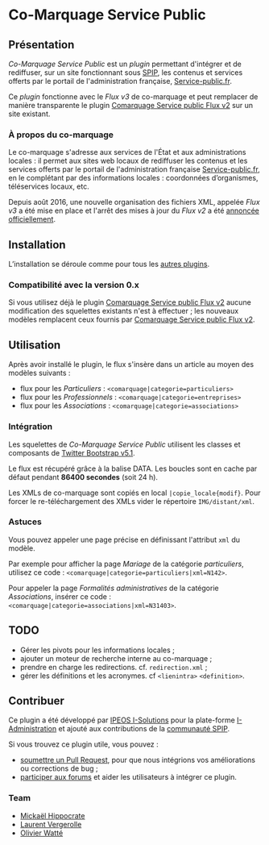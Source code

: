 # Co-Marquage Service Public

## Présentation

_Co-Marquage Service Public_ est un _plugin_ permettant d'intégrer et
de rediffuser, sur un site fonctionnant sous [SPIP](http://www.spip.net/>),
les contenus et services offerts par le portail de l'administration française,
[Service-public.fr](https://www.service-public.fr/).

Ce _plugin_ fonctionne avec le _Flux v3_ de co-marquage et peut remplacer de
manière transparente le plugin
[Comarquage Service public Flux v2](https://contrib.spip.net/Comarquage-Service-public-Flux-v2)
sur un site existant.

### À propos du co-marquage

Le co-marquage s'adresse aux services de l'État et aux administrations locales :
il permet aux sites web locaux de rediffuser les contenus et les services
offerts par le portail de l'administration française
[Service-public.fr](https://www.service-public.fr/), en le complétant par des
informations locales : coordonnées d’organismes, téléservices locaux, etc.

Depuis août 2016, une nouvelle organisation des fichiers XML, appelée
_Flux v3_ a été mise en place et l'arrêt des mises à jour du _Flux v2_ a été
[annoncée officiellement](https://www.service-public.fr/partenaires/comarquage/actualites/15-06-2016-evolution-flux-en-2016).

## Installation

L’installation se déroule comme pour tous les
[autres plugins](http://www.spip.net/fr_article3396.html).

### Compatibilité avec la version 0.x

Si vous utilisez déjà le plugin
[Comarquage Service public Flux v2](https://contrib.spip.net/Comarquage-Service-public-Flux-v2)
aucune modification des squelettes existants n'est à effectuer ; les nouveaux
modèles remplacent ceux fournis par
[Comarquage Service public Flux v2](https://contrib.spip.net/Comarquage-Service-public-Flux-v2).

## Utilisation

Après avoir installé le plugin, le flux s'insère dans un article au moyen des modèles suivants :

- flux pour les _Particuliers_ : `<comarquage|categorie=particuliers>`
- flux pour les _Professionnels_ : `<comarquage|categorie=entreprises>`
- flux pour les _Associations_ : `<comarquage|categorie=associations>`

### Intégration

Les squelettes de _Co-Marquage Service Public_ utilisent les classes et composants de
[Twitter Bootstrap v5.1](https://getbootstrap.com/docs/5.1/getting-started/introduction/).

Le flux est récupéré grâce à la balise DATA. Les boucles sont en cache
par défaut pendant **86400 secondes** (soit 24 h).

Les XMLs de co-marquage sont copiés en local `|copie_locale{modif}`. Pour
forcer le re-téléchargement des XMLs vider le répertoire `IMG/distant/xml`.

### Astuces

Vous pouvez appeler une page précise en définissant l'attribut `xml` du modèle.

Par exemple pour afficher la page _Mariage_ de la catégorie _particuliers_, utilisez ce code : `<comarquage|categorie=particuliers|xml=N142>`.

Pour appeler la page _Formalités administratives_ de la catégorie
_Associations_, insérer ce code :
`<comarquage|categorie=associations|xml=N31403>`.

## TODO

- Gérer les pivots pour les informations locales ;
- ajouter un moteur de recherche interne au co-marquage ;
- prendre en charge les redirections. cf. `redirection.xml` ;
- gérer les définitions et les acronymes. cf `<lienintra>` `<definition>`.

## Contribuer

Ce plugin a été développé par [IPEOS I-Solutions](http://www.ipeos.com) pour
la plate-forme [I-Administration](http://www.i-administration.fr) et ajouté aux
contributions de la [communauté SPIP](https://contrib.spip.net/).

Si vous trouvez ce plugin utile, vous pouvez :

- [soumettre un Pull Request](https://github.com/ipeos-and-co/spip_comarquagev3),
  pour que nous intégrions vos améliorations ou corrections de bug ;
- [participer aux forums](http://contrib.spip.net/?article4858) et aider les
  utilisateurs à intégrer ce plugin.

### Team

- [Mickaël Hippocrate](https://github.com/mickaelh/)
- [Laurent Vergerolle](https://github.com/psychoz971/)
- [Olivier Watté](https://github.com/owatte/)
